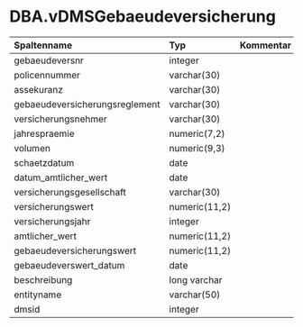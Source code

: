 # DBA.vDMSGebaeudeversicherung

|Spaltenname|Typ|Kommentar|
|:----------|:--|:--------|
|gebaeudeversnr|integer|||
|policennummer|varchar(30)|||
|assekuranz|varchar(30)|||
|gebaeudeversicherungsreglement|varchar(30)|||
|versicherungsnehmer|varchar(30)|||
|jahrespraemie|numeric(7,2)|||
|volumen|numeric(9,3)|||
|schaetzdatum|date|||
|datum_amtlicher_wert|date|||
|versicherungsgesellschaft|varchar(30)|||
|versicherungswert|numeric(11,2)|||
|versicherungsjahr|integer|||
|amtlicher_wert|numeric(11,2)|||
|gebaeudeversicherungswert|numeric(11,2)|||
|gebaeudeverswert_datum|date|||
|beschreibung|long varchar|||
|entityname|varchar(50)|||
|dmsid|integer|||
